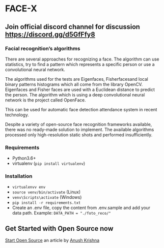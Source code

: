 # FACE-X

## Join official discord channel for discussion https://discord.gg/d5GfFfy8

### Facial recognition’s algorithms

There are several approaches for recognizing a face. The algorithm can use statistics, try to find a pattern which represents a specific person or use a convolutional neural network. 

The algorithms used for the tests are Eigenfaces, Fisherfacesand local binary patterns histograms which all come from the library OpenCV. Eigenfaces and Fisher faces are used with a Euclidean distance to predict the person. The algorithm which is using a deep convolutional neural network is the project called OpenFace.

This can be used for automatic face detection attendance system in recent technology.

Despite a variety of open-source face recognition frameworks available, there was no ready-made solution to implement. The available algorithms processed only high-resolution static shots and performed insufficiently.

### Requirements
- Python3.6+
- virtualenv (`pip install virtualenv`)

### Installation
- `virtualenvv env`
- `source venv/bin/activate` (Linux)
- `venv\Scripts\activate` (Windows)
- `pip install -r requirements.txt`
- Create an .env file, copy the content from .env.sample and add your data path. Example: `DATA_PATH = "./foto_reco/"`

## Get Started with Open Source now

[Start Open Source](https://anush-venkatakrishna.medium.com/part-1-winter-or-summer-take-your-baby-steps-into-opensource-now-7d661235d7ff)
an article by [Anush Krishna](https://github.com/anushkrishnav)
